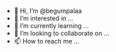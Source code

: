- 👋 Hi, I’m @begumpalaa
- 👀 I’m interested in ...
- 🌱 I’m currently learning ...
- 💞️ I’m looking to collaborate on ...
- 📫 How to reach me ...

<!---
begumpalaa/begumpalaa is a ✨ special ✨ repository because its `README.md` (this file) appears on your GitHub profile.
You can click the Preview link to take a look at your changes.
--->
